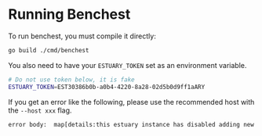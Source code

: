 # Running Benchest

To run benchest, you must compile it directly:

```sh
go build ./cmd/benchest
```

You also need to have your `ESTUARY_TOKEN` set as an environment variable.

```sh
# Do not use token below, it is fake
ESTUARY_TOKEN=EST30386b0b-a0b4-4220-8a28-02d5b0d9ff1aARY
```

If you  get an error like the following, please use the recommended host with the `--host xxx` flag.

```sh
error body:  map[details:this estuary instance has disabled adding new content, please redirect your request to one of the following endpoints: [xxx, yyy] error:ERR_CONTENT_ADDING_DISABLED]
```
